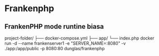 # Frankenphp
## FrankenPHP mode runtine biasa
project-folder/
├── docker-compose.yml
├── app/
    └── index.php
docker run -d --name frankenserver1 -e "SERVER_NAME=:8080" -v ./app:/app/public -p 8080:80 dunglas/frankenphp
